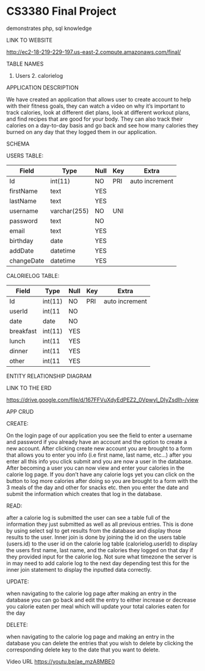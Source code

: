 # CS3380 Final Project

demonstrates php, sql knowledge

LINK TO WEBSITE

http://ec2-18-219-229-197.us-east-2.compute.amazonaws.com/final/

TABLE NAMES


  1. Users
	2. calorielog
  
APPLICATION DESCRIPTION


We have created an application that allows user to create account to help with their fitness goals, they can watch a video on why it’s important to track calories, look at different diet plans, look at different workout plans, and find recipes that are good for your body. They can also track their calories on a day-to-day basis and go back and see how many calories they burned on any day that they logged them in our application.

SCHEMA

USERS TABLE:

| Field		    | Type		        | Null	| Key	| Extra 			    |
|-------------|-----------------|-------|-----|-----------------|
| Id		      | int(11)	        | NO	  | PRI	| auto increment	|
| firstName	  | text		        |YES	  |	    |			            |
| lastName	  | text		        | YES	  | 	  |			            |
| username	  | varchar(255)	  | NO	  | UNI	|			            |
| password	  | text		        | NO	  |	    |			            |
| email		    | text		        | YES	  |	    |			            |
| birthday	  | date		        | YES 	|	    |			            |
| addDate	    | datetime        | YES 	|	    |			            |
| changeDate	| datetime        | YES	  |	    |			            |


CALORIELOG TABLE:

| Field		  | Type		| Null	| Key	| Extra 			    |
|-----------|---------|-------|-----|-----------------|
| Id		    | int(11)	| NO	  | PRI	| auto increment	|
| userId		| int(11	| NO	  |	    |			            |
| date		  | date		| NO	  | 	  |			            |
| breakfast	| int(11)	| YES	  |	    |			            |
| lunch		  | int(11	| YES	  |	    |			            |
| dinner	  | int(11	| YES	  |	    |			            |
| other		  | int(11	| YES 	|	    |			            |

ENTITY RELATIONSHIP DIAGRAM

LINK TO THE ERD

https://drive.google.com/file/d/167FFVuXdyEdPEZ2_0Vpwyl_DIyZsdIh-/view

APP CRUD

CREATE:

On the login page of our application you see the field to enter a username and password if you already have an account and the option to create a new account. After clicking create new account you are brought to a form that allows you to enter you info (i.e first name, last name, etc…) after you enter all this info you click submit and you are now a user in the database. After becoming a user you can now view and enter your calories in the calorie log page. If you don’t have any calorie logs yet you can click on the button to log more calories after doing so you are brought to a form with the 3 meals of the day and other for snacks etc. then you enter the date and submit the information which creates that log in the database. 


READ: 

after a calorie log is submitted the user can see a table full of the information they just submitted as well as all previous entries.  This is done by using select sql to get results from the database and display those results to the user. Inner join is done by joining the id on the users table (users.id) to the user id on the calorie log table (calorielog.userId) to display the users first name, last name, and the calories they logged on that day if they provided input for the calorie log. Not sure what timezone the server is in may need to add calorie log to the next day depending test this for the inner join statement to display the inputted data correctly.


UPDATE: 

when navigating to the calorie log page after making an entry in the database you can go back and edit the entry to either increase or decrease you calorie eaten per meal which will update your total calories eaten for the day


DELETE: 

when navigating to the calorie log page and making an entry in the database you can delete the entries that you wish to delete by clicking the corresponding delete key to the date that you want to delete.

Video URL
https://youtu.be/ae_mzA8MBE0


